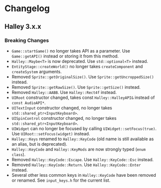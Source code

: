 # Changelog

## Halley 3.x.x

### Breaking Changes
* `Game::startGame()` no longer takes API as a parameter. Use `Game::getAPI()` instead or storing it from this method.
* `Halley::Maybe<T>` is now deprecated. Use `std::optional<T>` instead.
* `EntityStage::createWorld()` no longer takes `createComponent` and `createSystem` arguments.
* Removed `Sprite::getOriginalSize()`. Use `Sprite::getUncroppedSize()` instead.
* Removed `Sprite::getRawSize()`. Use `Sprite::getSize()` instead.
* Removed `Halley::AABB`. Use `Halley::Rect4f` instead.
* `UIRoot` constructor changed, takes const `Halley::HalleyAPI&` instead of `const AudioAPI*`.
* `UITextInput` constructor changed, no longer takes `std::shared_ptr<InputKeyboard>`.
* `UISpinControl` constructor changed, no longer takes `std::shared_ptr<InputKeyboard>`.
* `UIWidget` can no longer be focused by calling `UIWidget::setFocus(true)`. Use `UIRoot::setFocus(widget)` instead.
* `Halley::Keys` renamed to `Halley::KeyCode` (old name is still available as an alias, but is deprecated).
* `Halley::KeyCode` and `Halley::KeyMods` are now strongly typed (`enum class`).
* Removed `Halley::KeyCode::Escape`. Use `Halley::KeyCode::Esc` instead.
* Removed `Halley::KeyCode::Return`. Use `Halley::KeyCode::Enter` instead.
* Several other less common keys in `Halley::KeyCode` have been removed or renamed. See `input_keys.h` for the current list.
